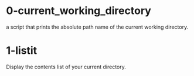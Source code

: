 # 0-current_working_directory
a script that prints the absolute path name of the current working directory.
# 1-listit
Display the contents list of your current directory.
